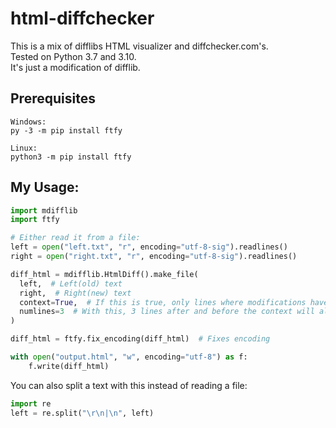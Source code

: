 # html-diffchecker
This is a mix of difflibs HTML visualizer and diffchecker.com's.\
Tested on Python 3.7 and 3.10.\
It's just a modification of difflib.

## Prerequisites
```
Windows:
py -3 -m pip install ftfy

Linux:
python3 -m pip install ftfy
```

## My Usage:

```py
import mdifflib
import ftfy

# Either read it from a file:
left = open("left.txt", "r", encoding="utf-8-sig").readlines()
right = open("right.txt", "r", encoding="utf-8-sig").readlines()

diff_html = mdifflib.HtmlDiff().make_file(
  left,  # Left(old) text
  right,  # Right(new) text
  context=True,  # If this is true, only lines where modifications have been made will be shown
  numlines=3  # With this, 3 lines after and before the context will also be shown
)

diff_html = ftfy.fix_encoding(diff_html)  # Fixes encoding

with open("output.html", "w", encoding="utf-8") as f:
    f.write(diff_html)

```



You can also split a text with this instead of reading a file:
```py
import re
left = re.split("\r\n|\n", left)
```

